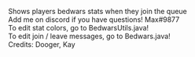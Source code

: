 Shows players bedwars stats when they join the queue                            
Add me on discord if you have questions! Max#9877                        
To edit stat colors, go to BedwarsUtils.java!                                
To edit join / leave messages, go to Bedwars.java!                                
Credits: Dooger, Kay
